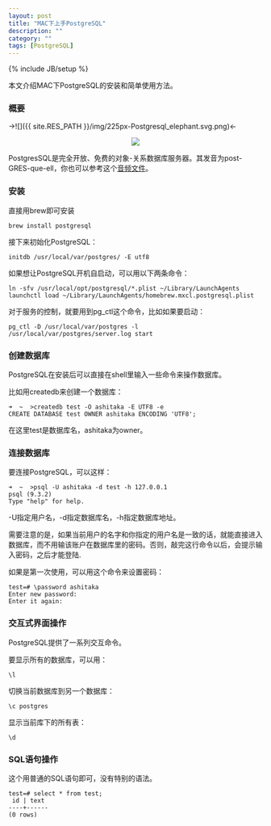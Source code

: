 ```yaml
---
layout: post
title: "MAC下上手PostgreSQL"
description: ""
category: ""
tags: [PostgreSQL]
---
```

{% include JB/setup %}


本文介绍MAC下PostgreSQL的安装和简单使用方法。

### 概要


->![]({{ site.RES_PATH }}/img/225px-Postgresql_elephant.svg.png)<-

<p align="center">
  <img src="{{ site.RES_PATH }}/img/225px-Postgresql_elephant.svg.png" />
</p>

PostgresSQL是完全开放、免费的对象-关系数据库服务器。其发音为post-GRES-que-ell，你也可以参考这个[音频文件](http://www.postgresql.org/files/postgresql.mp3)。

### 安装

直接用brew即可安装

	brew install postgresql
	
接下来初始化PostgreSQL：

	initdb /usr/local/var/postgres/ -E utf8
	
如果想让PostgreSQL开机自启动，可以用以下两条命令：

    ln -sfv /usr/local/opt/postgresql/*.plist ~/Library/LaunchAgents
    launchctl load ~/Library/LaunchAgents/homebrew.mxcl.postgresql.plist
    
对于服务的控制，就要用到pg_ctl这个命令，比如如果要启动：

	pg_ctl -D /usr/local/var/postgres -l /usr/local/var/postgres/server.log start

### 创建数据库

PostgreSQL在安装后可以直接在shell里输入一些命令来操作数据库。

比如用createdb来创建一个数据库：

	➜  ~  >createdb test -O ashitaka -E UTF8 -e
	CREATE DATABASE test OWNER ashitaka ENCODING 'UTF8';

在这里test是数据库名，ashitaka为owner。

### 连接数据库

要连接PostgreSQL，可以这样：

	➜  ~  >psql -U ashitaka -d test -h 127.0.0.1
	psql (9.3.2)
	Type "help" for help.
	
-U指定用户名，-d指定数据库名，-h指定数据库地址。

需要注意的是，如果当前用户的名字和你指定的用户名是一致的话，就能直接进入数据库，而不用输该账户在数据库里的密码。否则，敲完这行命令以后，会提示输入密码，之后才能登陆.

如果是第一次使用，可以用这个命令来设置密码：

	test=# \password ashitaka
	Enter new password:
	Enter it again:
	
### 交互式界面操作

PostgreSQL提供了一系列交互命令。

要显示所有的数据库，可以用：

	\l
	
切换当前数据库到另一个数据库：

	\c postgres
	
显示当前库下的所有表：

	\d
	
### SQL语句操作

这个用普通的SQL语句即可，没有特别的语法。

	test=# select * from test;
	 id | text
	----+------
	(0 rows)